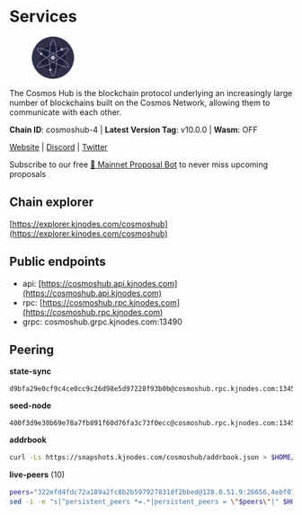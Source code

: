 # Services

<figure><img src="https://raw.githubusercontent.com/kj89/cosmos-images/main/logos/cosmoshub.png" alt=""><figcaption></figcaption></figure>

The Cosmos Hub is the blockchain protocol underlying an  increasingly large number of blockchains built on the  Cosmos Network, allowing them to communicate with each other.

**Chain ID**: cosmoshub-4 | **Latest Version Tag**: v10.0.0 | **Wasm**: OFF

[Website](https://hub.cosmos.network) | [Discord](https://discord.gg/cosmosnetwork) | [Twitter](https://twitter.com/cosmoshub)



Subscribe to our free [🤖 Mainnet Proposal Bot](https://t.me/kjnodes_proposal_bot) to never miss upcoming proposals


## Chain explorer
[https://explorer.kjnodes.com/cosmoshub](https://explorer.kjnodes.com/cosmoshub)

## Public endpoints

* api: [https://cosmoshub.api.kjnodes.com](https://cosmoshub.api.kjnodes.com)
* rpc: [https://cosmoshub.rpc.kjnodes.com](https://cosmoshub.rpc.kjnodes.com)
* grpc: cosmoshub.grpc.kjnodes.com:13490

## Peering

**state-sync**

```text
d9bfa29e0cf9c4ce0cc9c26d98e5d97228f93b0b@cosmoshub.rpc.kjnodes.com:13456
```

**seed-node**

```text
400f3d9e30b69e78a7fb891f60d76fa3c73f0ecc@cosmoshub.rpc.kjnodes.com:13459
```

**addrbook**
```bash
curl -Ls https://snapshots.kjnodes.com/cosmoshub/addrbook.json > $HOME/.gaia/config/addrbook.json
```

**live-peers** (10)
```bash
peers="322efd4fdc72a189a2fc8b2b597927831df2bbed@128.0.51.9:26656,4ebf074e8b4a24438bd0bd503b62b4728dfb8eae@35.212.101.35:26656,1cce99042f884d669e7287e3e362bff8e385c63e@46.4.79.183:26726,3da88430414ec9084c8983fe4d462cce655ff1f3@51.222.245.114:26656,8698cb819c9a4503fe2c71055f1380d08edc5adf@204.16.244.116:26656,cf52e109b7015d5c21f50ab4331fb7062160ab6c@35.206.171.231:26656,d53ecee926a66a4a6b1858004f5f22f77faca036@3.69.52.20:26656,35e972331c40accc6f8894af8913e6991cac5ec3@176.9.139.121:26656,36515aac2a928e227e7dc793a548b35b54bec974@45.63.82.80:26656,d9bfa29e0cf9c4ce0cc9c26d98e5d97228f93b0b@65.109.88.38:13456"
sed -i -e "s|^persistent_peers *=.*|persistent_peers = \"$peers\"|" $HOME/.gaia/config/config.toml
```
